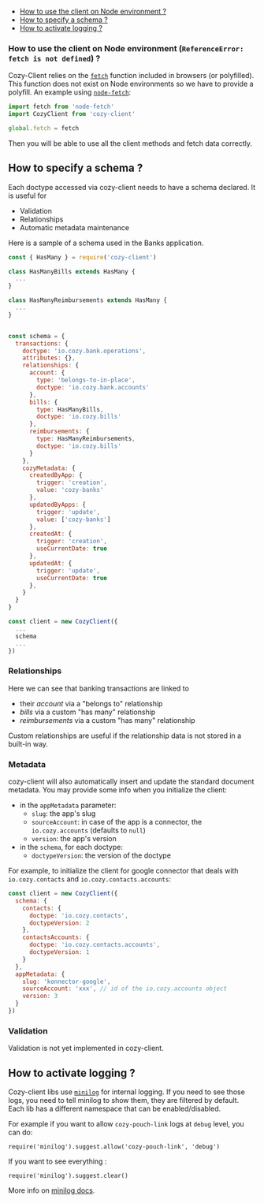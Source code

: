 <!-- MarkdownTOC autolink=true -->

- [How to use the client on Node environment ?](#how-to-use-the-client-on-node-environment-referenceerror-fetch-is-not-defined)
- [How to specify a schema ?](#how-to-specify-a-schema-)
- [How to activate logging ?](#how-to-activate-logging-)

<!-- /MarkdownTOC -->


### How to use the client on Node environment (`ReferenceError: fetch is not defined`) ?

Cozy-Client relies on the [`fetch`](https://developer.mozilla.org/en-US/docs/Web/API/Fetch_API) function included in browsers (or polyfilled). This function does not exist on Node environments so we have to provide a polyfill. An example using [`node-fetch`](https://www.npmjs.com/package/node-fetch):

```js
import fetch from 'node-fetch'
import CozyClient from 'cozy-client'

global.fetch = fetch
```

Then you will be able to use all the client methods and fetch data correctly.


## How to specify a schema ?

Each doctype accessed via cozy-client needs to have a schema declared. It is useful for

* Validation
* Relationships
* Automatic metadata maintenance

Here is a sample of a schema used in the Banks application.

```js
const { HasMany } = require('cozy-client')

class HasManyBills extends HasMany {
  ...
}

class HasManyReimbursements extends HasMany {
  ...
}


const schema = {
  transactions: {
    doctype: 'io.cozy.bank.operations',
    attributes: {},
    relationships: {
      account: {
        type: 'belongs-to-in-place',
        doctype: 'io.cozy.bank.accounts'
      },
      bills: {
        type: HasManyBills,
        doctype: 'io.cozy.bills'
      },
      reimbursements: {
        type: HasManyReimbursements,
        doctype: 'io.cozy.bills'
      }
    },
    cozyMetadata: {
      createdByApp: {
        trigger: 'creation',
        value: 'cozy-banks'
      },
      updatedByApps: {
        trigger: 'update',
        value: ['cozy-banks']
      },
      createdAt: {
        trigger: 'creation',
        useCurrentDate: true
      },
      updatedAt: {
        trigger: 'update',
        useCurrentDate: true
      },
    }
  }
}

const client = new CozyClient({
  ...
  schema
  ...
})
```

### Relationships

Here we can see that banking transactions are linked to

- their *account* via a "belongs to" relationship
- *bills* via a custom "has many" relationship
- *reimbursements* via a custom "has many" relationship

Custom relationships are useful if the relationship data is not stored in a built-in way.

### Metadata

cozy-client will also automatically insert and update the standard document metadata. You may provide some info when you initialize the client:

- in the `appMetadata` parameter:
  - `slug`: the app's slug
  - `sourceAccount`: in case of the app is a connector, the `io.cozy.accounts` (defaults to `null`)
  - `version`: the app's version
- in the `schema`, for each doctype:
  - `doctypeVersion`: the version of the doctype

For example, to initialize the client for google connector that deals with `io.cozy.contacts` and `io.cozy.contacts.accounts`:

```javascript
const client = new CozyClient({
  schema: {
    contacts: {
      doctype: 'io.cozy.contacts',
      doctypeVersion: 2
    },
    contactsAccounts: {
      doctype: 'io.cozy.contacts.accounts',
      doctypeVersion: 1
    }
  },
  appMetadata: {
    slug: 'konnector-google',
    sourceAccount: 'xxx', // id of the io.cozy.accounts object
    version: 3
  }
})
```

### Validation

Validation is not yet implemented in cozy-client.

## How to activate logging ?

Cozy-client libs use [`minilog`](https://www.npmjs.com/package/minilog) for internal logging.
If you need to see those logs, you need to tell minilog to show them, they are filtered by
default. Each lib has a different namespace that can be enabled/disabled.

For example if you want to allow `cozy-pouch-link` logs at `debug` level, you can do:

```
require('minilog').suggest.allow('cozy-pouch-link', 'debug')
```

If you want to see everything :

```
require('minilog').suggest.clear()
```

More info on [minilog docs](http://mixu.net/minilog/filter.html#filters).
